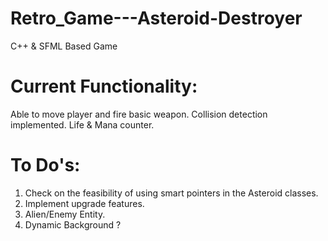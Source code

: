 # Retro_Game---Asteroid-Destroyer
C++ &amp; SFML Based Game

# Current Functionality:
Able to move player and fire basic weapon. 
Collision detection implemented.
Life & Mana counter. 

# To Do's:
1. Check on the feasibility of using smart pointers in the Asteroid classes.
2. Implement upgrade features.
3. Alien/Enemy Entity.
4. Dynamic Background ?

